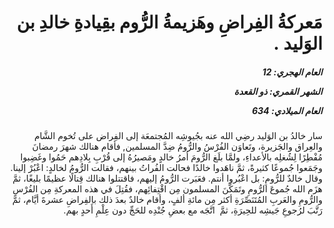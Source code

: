 <h1 dir="rtl">مَعركةُ الفِراضِ وهَزيمةُ الرُّوم بقِيادةِ خالدِ بن الوَليد .</h1>

<h5 dir="rtl">العام الهجري:  12

الشهر القمري: ذو القعدة

العام الميلادي: 634</h5>

<p dir="rtl">سار خالدُ بن الوَليد رضِي الله عنه بجُيوشِه المُجتمعَة إلى الفِراض على تُخوم الشَّام والعِراق والجَزيرة، وتَعاوَن الفُرْسُ والرُّومُ ضِدَّ المسلمين, فأقام هنالك شهرَ رمضانَ مُفْطِرًا لِشُغلِه بالأعداءِ، ولمَّا بلَغ الرُّومَ أمرُ خالدٍ ومَصيرُهُ إلى قُرْبِ بِلادِهم حَمُوا وغَضِبوا وجَمَعوا جُموعًا كثيرةً، ثمَّ ناهَدوا خالدًا فحالت الفُراتُ بينهم، فقالت الرُّومُ لخالدٍ: اعْبُرْ إلينا. وقال خالدٌ للرُّومِ: بل اعْبُروا أنتم. فعَبَرت الرُّومُ إليهم، فاقتتلوا هنالك قِتالًا عظيمًا بليغًا، ثمَّ هزَم الله جُموعَ الرُّومِ وتَمَكَّنَ المسلمون مِن اقْتِفائِهم، فقُتِلَ في هذه المعركةِ مِن الفُرْسِ والرُّومِ والعَربِ المُتَنَصِّرَةِ أكثر مِن مائةِ ألفٍ، وأقام خالدٌ بعدَ ذلك بالفِراضِ عشرةَ أيَّام، ثمَّ رَتَّبَ لرُجوعِ جَيشِه للحِيرَةِ، ثمَّ  اتَّجَه مع بعضِ جُنْدِه للحَجِّ دون عِلْمِ أَحدٍ بهم.</p></br>
